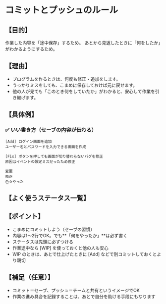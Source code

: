 # コミットとプッシュのルール

## 【目的】

作業した内容を「途中保存」するため。
あとから見返したときに「何をしたか」がわかるようにするため。

## 【理由】
- プログラムを作るときは、何度も修正・追加をします。
- うっかりミスをしても、こまめに保存しておけば元に戻せます。
- 他の人が見ても「このとき何をしていたか」がわかると、安心して作業を引き継げます。

## 【具体例】

### ✅ いい書き方（セーブの内容が伝わる）
```
[Add] ログイン画面を追加
ユーザー名とパスワードを入力できる画面を作成
```
```
[Fix] ボタンを押しても画面が切り替わらないバグを修正
原因はイベントの設定ミスだったため修正
```

```
変更
修正
色々やった
```

## 【よく使うステータス一覧】


## 【ポイント】
- こまめにコミットしよう（セーブの習慣）
- 内容は1〜2行でOK。でも**「何をやったか」**は必ず書く
- ステータスは先頭に必ずつける
- 作業途中なら [WIP] を使っておくと他の人も安心
- WIP のときは、あとで仕上げたときに [Add] などで別コミットしておくとより親切

## 【補足（任意）】
- コミット＝セーブ、プッシュ＝チームと共有というイメージでOK
- 作業の進み具合を記録することは、あとで自分を助ける手段にもなります




